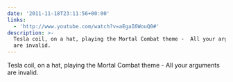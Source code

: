 ```yaml
---
date: '2011-11-18T23:11:56+00:00'
links:
  - 'http://www.youtube.com/watch?v=aEgaI6WouQ0#'
description: >-
  Tesla coil, on a hat, playing the Mortal Combat theme -  All your arguments
  are invalid.
---
```

Tesla coil, on a hat, playing the Mortal Combat theme -  All your arguments are invalid.
